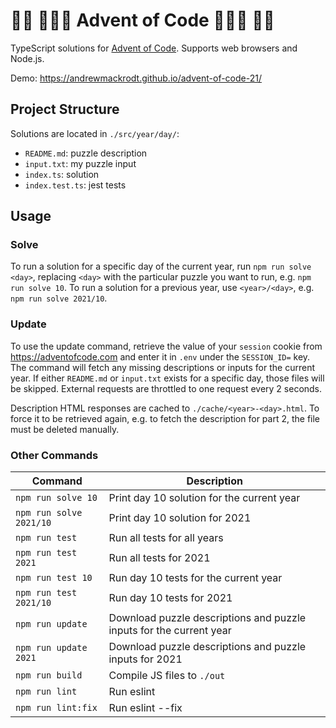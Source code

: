# 🎅🏽 🧝🏻‍♀️ Advent of Code 🧝🏻‍♀️ 🎅🏽

TypeScript solutions for [Advent of Code](https://adventofcode.com). Supports web browsers and Node.js.

Demo: https://andrewmackrodt.github.io/advent-of-code-21/

## Project Structure

Solutions are located in `./src/year/day/`:

- `README.md`: puzzle description
- `input.txt`: my puzzle input
- `index.ts`: solution
- `index.test.ts`: jest tests

## Usage

### Solve

To run a solution for a specific day of the current year, run `npm run solve <day>`, replacing `<day>` with
the particular puzzle you want to run, e.g. `npm run solve 10`. To run a solution for a previous year, use
`<year>/<day>`, e.g. `npm run solve 2021/10`.

### Update

To use the update command, retrieve the value of your `session` cookie from https://adventofcode.com and enter it in
`.env` under the `SESSION_ID=` key. The command will fetch any missing descriptions or inputs for the current year. If
either `README.md` or `input.txt` exists for a specific day, those files will be skipped. External requests are
throttled to one request every 2 seconds.

Description HTML responses are cached to `./cache/<year>-<day>.html`. To force it to be retrieved again,
e.g. to fetch the description for part 2, the file must be deleted manually.

### Other Commands

| Command                 | Description                                                         |
|-------------------------|---------------------------------------------------------------------|
| `npm run solve 10`      | Print day 10 solution for the current year                          |
| `npm run solve 2021/10` | Print day 10 solution for 2021                                      |
| `npm run test`          | Run all tests for all years                                         |
| `npm run test 2021`     | Run all tests for 2021                                              |
| `npm run test 10`       | Run day 10 tests for the current year                               |
| `npm run test 2021/10`  | Run day 10 tests for 2021                                           |
| `npm run update`        | Download puzzle descriptions and puzzle inputs for the current year |
| `npm run update 2021`   | Download puzzle descriptions and puzzle inputs for 2021             |
| `npm run build`         | Compile JS files to `./out`                                         |
| `npm run lint`          | Run eslint                                                          |
| `npm run lint:fix`      | Run eslint --fix                                                    |
